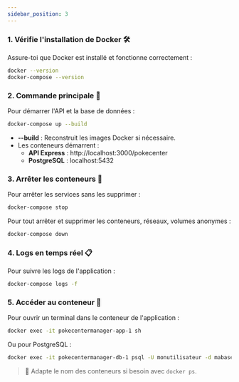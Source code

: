 ```yaml
---
sidebar_position: 3
---
```


### 1. Vérifie l'installation de Docker 🛠️

Assure-toi que Docker est installé et fonctionne correctement :

```bash
docker --version
docker-compose --version
```

### 2. Commande principale 🚀

Pour démarrer l'API et la base de données :

```bash
docker-compose up --build
```

- **--build** : Reconstruit les images Docker si nécessaire.
- Les conteneurs démarrent :
    - **API Express** : http://localhost:3000/pokecenter
    - **PostgreSQL** : localhost:5432

### 3. Arrêter les conteneurs 🛑

Pour arrêter les services sans les supprimer :

```bash
docker-compose stop
```

Pour tout arrêter et supprimer les conteneurs, réseaux, volumes anonymes :

```bash
docker-compose down
```

### 4. Logs en temps réel 📋

Pour suivre les logs de l'application :

```bash
docker-compose logs -f
```

### 5. Accéder au conteneur 🐚

Pour ouvrir un terminal dans le conteneur de l'application :

```bash
docker exec -it pokecentermanager-app-1 sh
```

Ou pour PostgreSQL :

```bash
docker exec -it pokecentermanager-db-1 psql -U monutilisateur -d mabasepokemon
```

> 📝 Adapte le nom des conteneurs si besoin avec `docker ps`.

